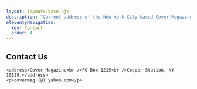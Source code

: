 ```yaml
---
layout: layouts/base.njk
description: "Current address of the New York City based Cover Magazine published by Jeffrey Cyphers Wright for 13 years until 2000."
eleventyNavigation:
  key: Contact
  order: 4
---
```

<article class="article"><h1>Contact Us</h1>


    <address>Cover Magazine<br />PO Box 1215<br />Cooper Station, NY 10129.</address>
    <p>covermag (@) yahoo.com</p>

</article>